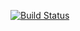 [![Build Status](https://travis-ci.org/phonetworks/pho-cli.svg?branch=master)](https://travis-ci.org/phonetworks/pho-cli)


